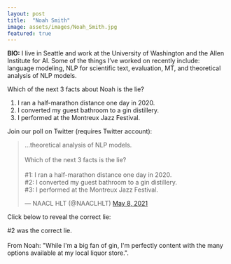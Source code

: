 ```yaml
---
layout: post
title:  "Noah Smith"
image: assets/images/Noah_Smith.jpg
featured: true
---
```


**BIO:** I live in Seattle and work at the University of Washington and the Allen Institute for AI. Some of the things I’ve worked on recently include: language modeling, NLP for scientific text, evaluation, MT, and theoretical analysis of NLP models.

Which of the next 3 facts about Noah is the lie?

1. I ran a half-marathon distance one day in 2020.
2. I converted my guest bathroom to a gin distillery.
3. I performed at the Montreux Jazz Festival.

Join our poll on Twitter (requires Twitter account):

<blockquote class="twitter-tweet" data-conversation="none"><p lang="en" dir="ltr">...theoretical analysis of NLP models.<br><br>Which of the next 3 facts is the lie?<br><br>#1: I ran a half-marathon distance one day in 2020.<br>#2: I converted my guest bathroom to a gin distillery.<br>#3: I performed at the Montreux Jazz Festival.</p>&mdash; NAACL HLT (@NAACLHLT) <a href="https://twitter.com/NAACLHLT/status/1391022211167817729">May 8, 2021</a></blockquote> <script async src="https://platform.twitter.com/widgets.js" charset="utf-8"></script>

Click below to reveal the correct lie:

<span class="spoiler">#2 was the correct lie. <br><br>
From Noah: "While I'm a big fan of gin, I'm perfectly content with the many options available at my local liquor store."</span>.

